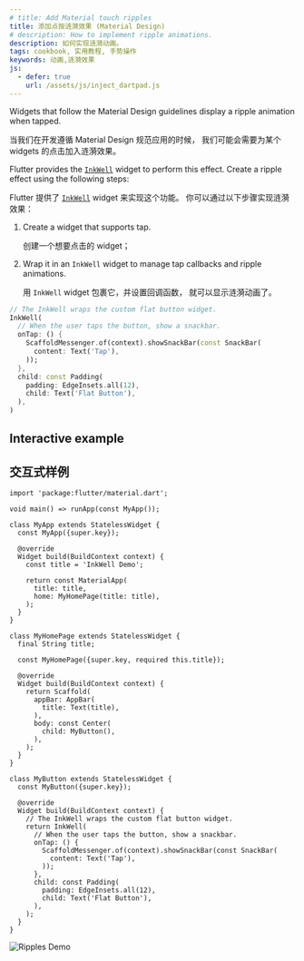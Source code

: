 ```yaml
---
# title: Add Material touch ripples
title: 添加点按涟漪效果 (Material Design)
# description: How to implement ripple animations.
description: 如何实现涟漪动画。
tags: cookbook, 实用教程, 手势操作
keywords: 动画,涟漪效果
js:
  - defer: true
    url: /assets/js/inject_dartpad.js
---
```


<?code-excerpt path-base="cookbook/gestures/ripples/"?>

Widgets that follow the Material Design guidelines display
a ripple animation when tapped.

当我们在开发遵循 Material Design 规范应用的时候，
我们可能会需要为某个 widgets 的点击加入涟漪效果。

Flutter provides the [`InkWell`][]
widget to perform this effect.
Create a ripple effect using the following steps:

Flutter 提供了 [`InkWell`][] widget 来实现这个功能。
你可以通过以下步骤实现涟漪效果：

  1. Create a widget that supports tap.

     创建一个想要点击的 widget；

  2. Wrap it in an `InkWell` widget to manage tap callbacks and
     ripple animations.

     用 `InkWell` widget 包裹它，并设置回调函数，
     就可以显示涟漪动画了。

<?code-excerpt "lib/main.dart (InkWell)" replace="/return //g;/^\);$/)/g"?>
```dart
// The InkWell wraps the custom flat button widget.
InkWell(
  // When the user taps the button, show a snackbar.
  onTap: () {
    ScaffoldMessenger.of(context).showSnackBar(const SnackBar(
      content: Text('Tap'),
    ));
  },
  child: const Padding(
    padding: EdgeInsets.all(12),
    child: Text('Flat Button'),
  ),
)
```

## Interactive example

## 交互式样例

<?code-excerpt "lib/main.dart"?>
```dartpad title="Flutter Material ripples hands-on example in DartPad" run="true"
import 'package:flutter/material.dart';

void main() => runApp(const MyApp());

class MyApp extends StatelessWidget {
  const MyApp({super.key});

  @override
  Widget build(BuildContext context) {
    const title = 'InkWell Demo';

    return const MaterialApp(
      title: title,
      home: MyHomePage(title: title),
    );
  }
}

class MyHomePage extends StatelessWidget {
  final String title;

  const MyHomePage({super.key, required this.title});

  @override
  Widget build(BuildContext context) {
    return Scaffold(
      appBar: AppBar(
        title: Text(title),
      ),
      body: const Center(
        child: MyButton(),
      ),
    );
  }
}

class MyButton extends StatelessWidget {
  const MyButton({super.key});

  @override
  Widget build(BuildContext context) {
    // The InkWell wraps the custom flat button widget.
    return InkWell(
      // When the user taps the button, show a snackbar.
      onTap: () {
        ScaffoldMessenger.of(context).showSnackBar(const SnackBar(
          content: Text('Tap'),
        ));
      },
      child: const Padding(
        padding: EdgeInsets.all(12),
        child: Text('Flat Button'),
      ),
    );
  }
}
```

<noscript>
  <img src="/assets/images/docs/cookbook/ripples.gif" alt="Ripples Demo" class="site-mobile-screenshot" />
</noscript>


[`InkWell`]: {{site.api}}/flutter/material/InkWell-class.html

